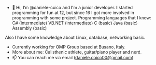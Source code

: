 - 👋 Hi, I’m @daniele-coico and I'm a junior developer. I started programming for fun at 12, but since 16 I got more involved in programming with some project.
Programming languages that I know:
  C# (intermediate)
  VB.NET (intermediate)
  C (basic)
  Java (basic)
  Assembly (basic)

Also I have some knowledge about Linux, database, networking basic.

- Currently working for OMP Group based at Busano, Italy.
- More about me:
Calisthenic athlete, guitar/piano player and nerd.
- 📫 You can reach me via email (daniele.coico00@gmail.com)
